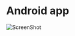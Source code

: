 Android app
===========
![ScreenShot](https://raw.githubusercontent.com/LorelaiL/DanaApp/master/device.png)
